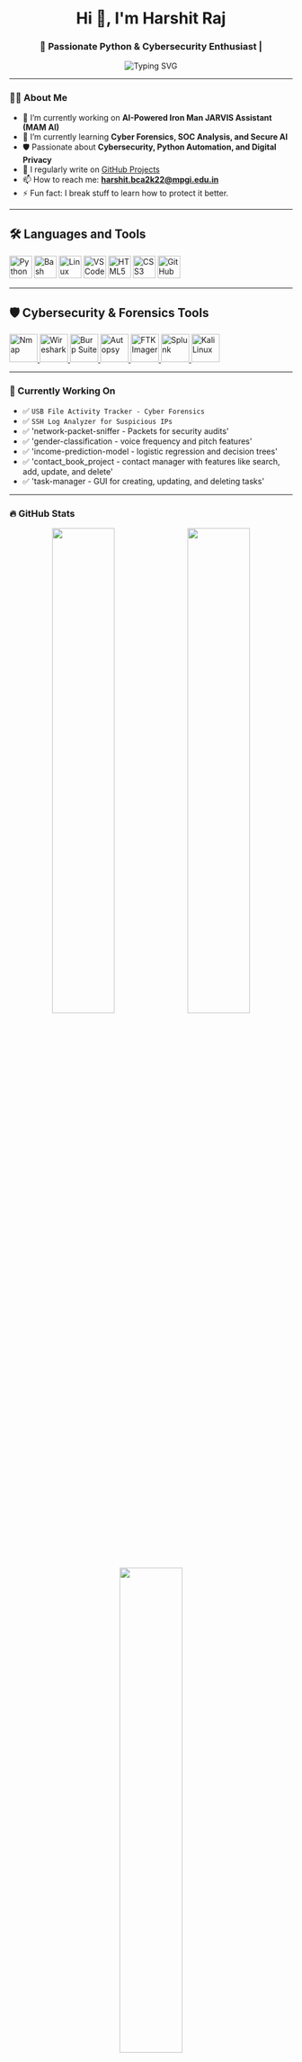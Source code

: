 <!--
**HarshuKashyap/HarshuKashyap** is a ✨ _special_ ✨ repository because its `README.md` (this file) appears on your GitHub profile. 

Here are some ideas to get you started:

- 🔭 I’m currently working on ...
- 🌱 I’m currently learning ...
- 👯 I’m looking to collaborate on ...
- 🤔 I’m looking for help with ...
- 💬 Ask me about ...
- 📫 How to reach me: ...
- 😄 Pronouns: ...
- ⚡ Fun fact: ...
-->
<!-- GitHub Profile README -->

<h1 align="center">Hi 👋, I'm Harshit Raj</h1>
<h3 align="center">🚀 Passionate Python & Cybersecurity Enthusiast |</h3>

<p align="center">
  <img src="https://readme-typing-svg.herokuapp.com?font=Fira+Code&duration=3000&pause=1000&center=true&vCenter=true&width=435&lines=Cybersecurity+Enthusiast;Python+Developer;AI+%26+ML+Learner;Open+Source+Contributor;Always+Learning..." alt="Typing SVG" />
</p>

---

### 👨‍💻 About Me

- 🔭 I’m currently working on **AI-Powered Iron Man JARVIS Assistant (MAM AI)**
- 🌱 I’m currently learning **Cyber Forensics, SOC Analysis, and Secure AI**
- 🛡️ Passionate about **Cybersecurity, Python Automation, and Digital Privacy**
- 📝 I regularly write on [GitHub Projects](https://github.com/HarshuKashyap?tab=repositories)
- 📫 How to reach me: **harshit.bca2k22@mpgi.edu.in**
- ⚡ Fun fact: I break stuff to learn how to protect it better.

---

## 🛠️ Languages and Tools

<p align="left">
  <img src="https://cdn.jsdelivr.net/gh/devicons/devicon/icons/python/python-original.svg" alt="Python" width="40" height="40"/>
  <img src="https://cdn.jsdelivr.net/gh/devicons/devicon/icons/bash/bash-original.svg" alt="Bash" width="40" height="40"/>
  <img src="https://cdn.jsdelivr.net/gh/devicons/devicon/icons/linux/linux-original.svg" alt="Linux" width="40" height="40"/>
  <img src="https://cdn.jsdelivr.net/gh/devicons/devicon/icons/vscode/vscode-original.svg" alt="VSCode" width="40" height="40"/>
  <img src="https://cdn.jsdelivr.net/gh/devicons/devicon/icons/html5/html5-original.svg" alt="HTML5" width="40" height="40"/>
  <img src="https://cdn.jsdelivr.net/gh/devicons/devicon/icons/css3/css3-original.svg" alt="CSS3" width="40" height="40"/>
  <img src="https://cdn.jsdelivr.net/gh/devicons/devicon/icons/github/github-original.svg" alt="GitHub" width="40" height="40"/>
</p>

---

## 🛡️ Cybersecurity & Forensics Tools

<p align="left">

  <!-- Nmap -->
  <a href="https://nmap.org/" target="_blank">
  <img src="https://raw.githubusercontent.com/AwesomeCyberSec/logos/main/nmap.png" alt="Nmap" width="50" height="50"/>
</a>

  <!-- Wireshark -->
  <a href="https://www.wireshark.org/" target="_blank">
    <img src="https://upload.wikimedia.org/wikipedia/commons/e/e4/Wireshark_icon.svg" alt="Wireshark" width="50" height="50"/>
  </a>

  <!-- Burp Suite -->
  <a href="https://portswigger.net/burp" target="_blank">
    <img src="https://cdn.jsdelivr.net/gh/techgaun/awesome-infosec/icons/burp-suite.png" alt="Burp Suite" width="50" height="50"/>
  </a>

  <!-- Autopsy -->
  <a href="https://www.sleuthkit.org/autopsy/" target="_blank">
    <img src="https://raw.githubusercontent.com/AwesomeCyberSec/logos/main/autopsy.png" alt="Autopsy" width="50" height="50"/>
  </a>

  <!-- FTK Imager -->
  <a href="https://accessdata.com/product-download/ftk-imager-version-4-5" target="_blank">
    <img src="https://raw.githubusercontent.com/AwesomeCyberSec/logos/main/ftk-imager.png" alt="FTK Imager" width="50" height="50"/>
  </a>

  <!-- Splunk -->
  <a href="https://www.splunk.com/" target="_blank">
    <img src="https://cdn.jsdelivr.net/gh/devicons/devicon/icons/splunk/splunk-original.svg" alt="Splunk" width="50" height="50"/>
  </a>

  <!-- Kali Linux -->
  <a href="https://www.kali.org/" target="_blank">
    <img src="https://upload.wikimedia.org/wikipedia/commons/2/2b/Kali-dragon-icon.svg" alt="Kali Linux" width="50" height="50"/>
  </a>

</p>



---

### 🧠 Currently Working On

- ✅ `USB File Activity Tracker - Cyber Forensics`
- ✅ `SSH Log Analyzer for Suspicious IPs`
- ✅ 'network-packet-sniffer - Packets for security audits' 
- ✅ 'gender-classification - voice frequency and pitch features'
- ✅ 'income-prediction-model - logistic regression and decision trees' 
- ✅ 'contact_book_project -  contact manager with features like search,  add, update, and delete'
- ✅ 'task-manager - GUI for creating, updating, and deleting tasks'
---

### 🔥 GitHub Stats

<p align="center">
  <img src="https://github-readme-stats.vercel.app/api?username=HarshuKashyap&show_icons=true&theme=radical" width="47%" />
  <img src="https://github-readme-streak-stats.herokuapp.com/?user=HarshuKashyap&theme=radical" width="47%" />
</p>

<p align="center">
  <img src="https://github-readme-stats.vercel.app/api/top-langs/?username=HarshuKashyap&layout=compact&theme=radical" width="47%"/>
</p>

---

### 📌 Featured Projects

| 💻 Project | 🔎 Description | 🛠 Tech Used |
|-----------|----------------|-------------|
| [SSH Log Analyzer](https://github.com/HarshuKashyap/ssh-log-analyzer) | Detects brute-force attempts in SSH logs | Python, Regex |
| [USB File Tracker](https://github.com/HarshuKashyap/usb-tracker) | Tracks USB file events for forensics | Python, OS, Logging |
| [`network-packet-sniffer`](https://github.com/HarshuKashyap/network-packet-sniffer) | Real-time packet sniffer capturing and analyzing raw IP/TCP/UDP packets for security audits. | `Python`, `Scapy`, `Socket` |
| [`gender-classification`](https://github.com/HarshuKashyap/gender-classification) | ML model classifying gender using voice frequency and pitch features. | `Python`, `Scikit-learn`, `Pandas` |
| [`income-prediction-model`](https://github.com/HarshuKashyap/income-prediction-model) | Predicts user income class using logistic regression and decision trees. | `Python`, `Pandas`, `Matplotlib` |
| [`contact_book_project`](https://github.com/HarshuKashyap/contact_book_project) | CLI-based contact manager with features like search, add, update, and delete. | `Python`, `File Handling` |
| [`task-manager`](https://github.com/HarshuKashyap/task-manager) | Lightweight task manager with GUI for creating, updating, and deleting tasks. | `Python`, `Tkinter` |
---

### 📫 Connect with Me

<p align="left">
  <a href="https://www.linkedin.com/in/harshit-raj-31b3a228a/" target="blank">
    <img align="center" src="https://img.shields.io/badge/LinkedIn-blue?style=for-the-badge&logo=linkedin&logoColor=white" alt="linkedin" />
  </a>
  <a href="mailto:harshit.bca2k22@mpgi.edu.in">
    <img align="center" src="https://img.shields.io/badge/Gmail-red?style=for-the-badge&logo=gmail&logoColor=white" alt="email" />
  </a>
  <a href="https://github.com/HarshuKashyap">
    <img align="center" src="https://img.shields.io/badge/GitHub-000?style=for-the-badge&logo=github&logoColor=white" alt="github" />
  </a>
</p>

---

### ⚡ Quote of the Day

> “Cybersecurity isn’t just a skill, it’s a mindset of resilience and curiosity.” — Harshu

---

<p align="center">
  <img src="https://capsule-render.vercel.app/api?type=waving&color=gradient&height=100&section=footer"/>
</p>




> ⚡ *“Building security-first, future-ready systems — one line of code at a time.”*

